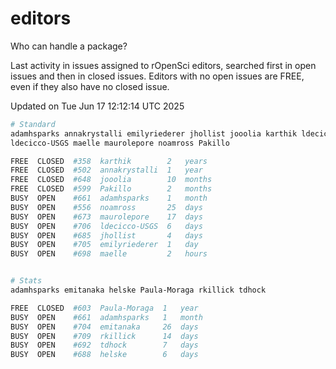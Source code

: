 # editors

Who can handle a package?

Last activity in issues assigned to rOpenSci editors, searched first in open
issues and then in closed issues. Editors with no open issues are FREE, even if
they also have no closed issue.


Updated on Tue Jun 17 12:12:14 UTC 2025

```bash
# Standard
adamhsparks annakrystalli emilyriederer jhollist jooolia karthik ldecicco
ldecicco-USGS maelle maurolepore noamross Pakillo

FREE  CLOSED  #358  karthik        2   years
FREE  CLOSED  #502  annakrystalli  1   year
FREE  CLOSED  #648  jooolia        10  months
FREE  CLOSED  #599  Pakillo        2   months
BUSY  OPEN    #661  adamhsparks    1   month
BUSY  OPEN    #556  noamross       25  days
BUSY  OPEN    #673  maurolepore    17  days
BUSY  OPEN    #706  ldecicco-USGS  6   days
BUSY  OPEN    #685  jhollist       4   days
BUSY  OPEN    #705  emilyriederer  1   day
BUSY  OPEN    #698  maelle         2   hours


# Stats
adamhsparks emitanaka helske Paula-Moraga rkillick tdhock

FREE  CLOSED  #603  Paula-Moraga  1   year
BUSY  OPEN    #661  adamhsparks   1   month
BUSY  OPEN    #704  emitanaka     26  days
BUSY  OPEN    #709  rkillick      14  days
BUSY  OPEN    #692  tdhock        7   days
BUSY  OPEN    #688  helske        6   days
```
